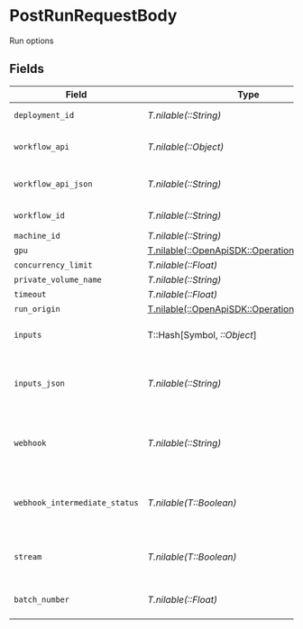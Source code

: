 # PostRunRequestBody

Run options


## Fields

| Field                                                                                  | Type                                                                                   | Required                                                                               | Description                                                                            |
| -------------------------------------------------------------------------------------- | -------------------------------------------------------------------------------------- | -------------------------------------------------------------------------------------- | -------------------------------------------------------------------------------------- |
| `deployment_id`                                                                        | *T.nilable(::String)*                                                                  | :heavy_minus_sign:                                                                     | Deployment ID to run                                                                   |
| `workflow_api`                                                                         | *T.nilable(::Object)*                                                                  | :heavy_minus_sign:                                                                     | Workflow API JSON to run                                                               |
| `workflow_api_json`                                                                    | *T.nilable(::String)*                                                                  | :heavy_minus_sign:                                                                     | Workflow API JSON to run                                                               |
| `workflow_id`                                                                          | *T.nilable(::String)*                                                                  | :heavy_minus_sign:                                                                     | Workflow ID to run                                                                     |
| `machine_id`                                                                           | *T.nilable(::String)*                                                                  | :heavy_minus_sign:                                                                     | N/A                                                                                    |
| `gpu`                                                                                  | [T.nilable(::OpenApiSDK::Operations::Gpu)](../../models/operations/gpu.md)             | :heavy_minus_sign:                                                                     | N/A                                                                                    |
| `concurrency_limit`                                                                    | *T.nilable(::Float)*                                                                   | :heavy_minus_sign:                                                                     | N/A                                                                                    |
| `private_volume_name`                                                                  | *T.nilable(::String)*                                                                  | :heavy_minus_sign:                                                                     | N/A                                                                                    |
| `timeout`                                                                              | *T.nilable(::Float)*                                                                   | :heavy_minus_sign:                                                                     | N/A                                                                                    |
| `run_origin`                                                                           | [T.nilable(::OpenApiSDK::Operations::RunOrigin)](../../models/operations/runorigin.md) | :heavy_minus_sign:                                                                     | N/A                                                                                    |
| `inputs`                                                                               | T::Hash[Symbol, *::Object*]                                                            | :heavy_minus_sign:                                                                     | External inputs to the workflow                                                        |
| `inputs_json`                                                                          | *T.nilable(::String)*                                                                  | :heavy_minus_sign:                                                                     | External inputs to the workflow in JSON format                                         |
| `webhook`                                                                              | *T.nilable(::String)*                                                                  | :heavy_minus_sign:                                                                     | Webhook URL to receive workflow updates                                                |
| `webhook_intermediate_status`                                                          | *T.nilable(T::Boolean)*                                                                | :heavy_minus_sign:                                                                     | Whether to send webhook on intermediate status                                         |
| `stream`                                                                               | *T.nilable(T::Boolean)*                                                                | :heavy_minus_sign:                                                                     | Whether to return a streaming url                                                      |
| `batch_number`                                                                         | *T.nilable(::Float)*                                                                   | :heavy_minus_sign:                                                                     | Batch number to run                                                                    |